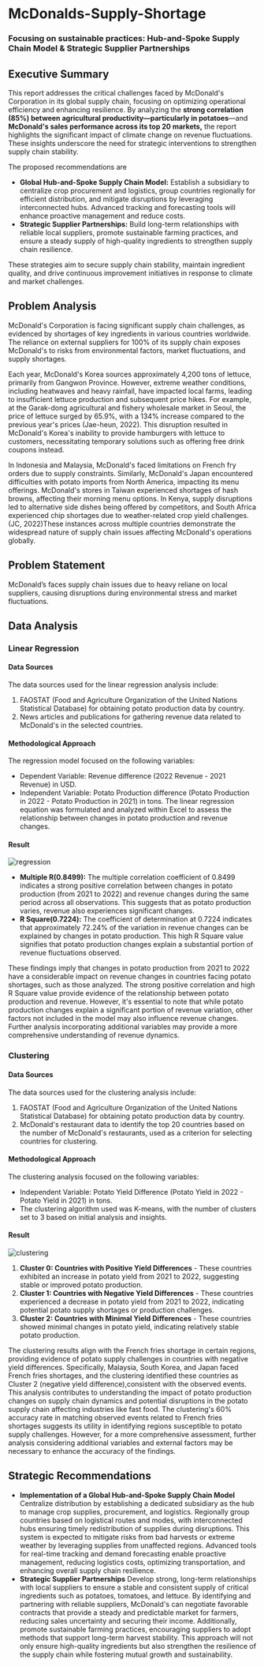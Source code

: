 # McDonalds-Supply-Shortage
### Focusing on sustainable practices: Hub-and-Spoke Supply Chain Model & Strategic Supplier Partnerships 

## Executive Summary
This report addresses the critical challenges faced by McDonald's Corporation in its global supply chain, focusing on optimizing operational efficiency and enhancing resilience. By analyzing the **strong correlation (85%) between agricultural productivity—particularly in potatoes**—and **McDonald's sales performance across its top 20 markets,** the report highlights the significant impact of climate change on revenue fluctuations. These insights underscore the need for strategic interventions to strengthen supply chain stability.

The proposed recommendations are
- **Global Hub-and-Spoke Supply Chain Model:** Establish a subsidiary to centralize crop procurement and logistics, group countries regionally for efficient distribution, and mitigate disruptions by leveraging interconnected hubs. Advanced tracking and forecasting tools will enhance proactive management and reduce costs.
- **Strategic Supplier Partnerships:** Build long-term relationships with reliable local suppliers, promote sustainable farming practices, and ensure a steady supply of high-quality ingredients to strengthen supply chain resilience.

These strategies aim to secure supply chain stability, maintain ingredient quality, and drive continuous improvement initiatives in response to climate and market challenges.

## Problem Analysis 
McDonald's Corporation is facing significant supply chain challenges, as evidenced by shortages of key ingredients in various countries worldwide. The reliance on external suppliers for 100% of its supply chain exposes McDonald's to risks from environmental factors, market fluctuations, and supply shortages.

Each year, McDonald's Korea sources approximately 4,200 tons of lettuce, primarily from Gangwon Province. However, extreme weather conditions, including heatwaves and heavy rainfall, have impacted local farms, leading to insufficient lettuce production and subsequent price hikes. For example, at the Garak-dong agricultural and fishery wholesale market in Seoul, the price of lettuce surged by 65.9%, with a 134% increase compared to the previous year's prices (Jae-heun, 2022). This disruption resulted in McDonald's Korea's inability to provide hamburgers with lettuce to customers, necessitating temporary solutions such as offering free drink coupons instead.

In Indonesia and Malaysia, McDonald's faced limitations on French fry orders due to supply constraints. Similarly, McDonald's Japan encountered difficulties with potato imports from North America, impacting its menu offerings. McDonald's stores in Taiwan experienced shortages of hash browns, affecting their morning menu options. In Kenya, supply disruptions led to alternative side dishes being offered by competitors, and South Africa experienced chip shortages due to weather-related crop yield challenges. (JC, 2022)These instances across multiple countries demonstrate the widespread nature of supply chain issues affecting McDonald's operations globally.

## Problem Statement 
McDonald’s faces supply chain issues due to heavy reliane on local suppliers, causing disruptions during environmental stress and market fluctuations.

## Data Analysis 

### Linear Regression 
#### Data Sources
The data sources used for the linear regression analysis include:
1. FAOSTAT (Food and Agriculture Organization of the United Nations Statistical Database) for obtaining potato production data by country.
2. News articles and publications for gathering revenue data related to McDonald's in the selected countries.
#### Methodological Approach
The regression model focused on the following variables:
- Dependent Variable: Revenue difference (2022 Revenue - 2021 Revenue) in USD.
- Independent Variable: Potato Production difference (Potato Production in 2022 - Potato Production in 2021) in tons.
The linear regression equation was formulated and analyzed within Excel to assess the relationship between changes in potato production and revenue changes.
#### Result 

![regression](https://github.com/user-attachments/assets/0409d69f-cc67-417b-8a89-ba0283233030)

- **Multiple R(0.8499):** The multiple correlation coefficient of 0.8499 indicates a strong positive correlation between changes in potato production (from 2021 to 2022) and revenue changes during the same period across all observations. This suggests that as potato production varies, revenue also experiences significant changes.
- **R Square(0.7224):** The coefficient of determination at 0.7224 indicates that approximately 72.24% of the variation in revenue changes can be explained by changes in potato production. This high R Square value signifies that potato production changes explain a substantial portion of revenue fluctuations observed.

These findings imply that changes in potato production from 2021 to 2022 have a considerable impact on revenue changes in countries facing potato shortages, such as those analyzed. The strong positive correlation and high R Square value provide evidence of the relationship between potato production and revenue. However, it's essential to note that while potato production changes explain a significant portion of revenue variation, other factors not included in the model may also influence revenue changes. Further analysis incorporating additional variables may provide a more comprehensive understanding of revenue dynamics.

### Clustering
#### Data Sources 
The data sources used for the clustering analysis include:
1. FAOSTAT (Food and Agriculture Organization of the United Nations Statistical Database) for obtaining potato production data by country.
2. McDonald's restaurant data to identify the top 20 countries based on the number of McDonald's restaurants, used as a criterion for selecting countries for clustering.
#### Methodological Approach 
The clustering analysis focused on the following variables:
- Independent Variable: Potato Yield Difference (Potato Yield in 2022 - Potato Yield in 2021) in tons.
- The clustering algorithm used was K-means, with the number of clusters set to 3 based on initial analysis and insights.
#### Result 

![clustering](https://github.com/user-attachments/assets/87d31d3b-68b6-4bb1-9f4c-01f8ddc4c32a)

1. **Cluster 0: Countries with Positive Yield Differences** - These countries exhibited an increase in potato yield from 2021 to 2022, suggesting stable or improved potato production.
2. **Cluster 1: Countries with Negative Yield Differences** - These countries experienced a decrease in potato yield from 2021 to 2022, indicating potential potato supply shortages or production challenges.
3. **Cluster 2: Countries with Minimal Yield Differences** - These countries showed minimal changes in potato yield, indicating relatively stable potato production.

The clustering results align with the French fries shortage in certain regions, providing evidence of potato supply challenges in countries with negative yield differences. Specifically, Malaysia, South Korea, and Japan faced French fries shortages, and the clustering identified these countries as Cluster 2 (negative yield difference),consistent with the observed events.
This analysis contributes to understanding the impact of potato production changes on supply chain dynamics and potential disruptions in the potato supply chain affecting industries like fast food. The clustering's 60% accuracy rate in matching observed events related to French fries shortages suggests its utility in identifying regions susceptible to potato supply challenges. However, for a more comprehensive assessment, further analysis considering additional variables and external factors may be necessary to enhance the accuracy of the findings.

## Strategic Recommendations 
- **Implementation of a Global Hub-and-Spoke Supply Chain Model** Centralize distribution by establishing a dedicated subsidiary as the hub to manage crop supplies, procurement, and logistics. Regionally group countries based on logistical routes and modes, with interconnected hubs ensuring timely redistribution of supplies during disruptions. This system is expected to mitigate risks from bad harvests or extreme weather by leveraging supplies from unaffected regions. Advanced tools for real-time tracking and demand forecasting enable proactive management, reducing logistics costs, optimizing transportation, and enhancing overall supply chain resilience.
- **Strategic Supplier Partnerships** Develop strong, long-term relationships with local suppliers to ensure a stable and consistent supply of critical ingredients such as potatoes, tomatoes, and lettuce. By identifying and partnering with reliable suppliers, McDonald's can negotiate favorable contracts that provide a steady and predictable market for farmers, reducing sales uncertainty and securing their income. Additionally, promote sustainable farming practices, encouraging suppliers to adopt methods that support long-term harvest stability. This approach will not only ensure high-quality ingredients but also strengthen the resilience of the supply chain while fostering mutual growth and sustainability.
 





